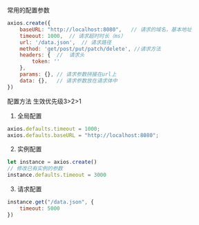 常用的配置参数

```js
axios.create({
	baseURL: "http://localhost:8080",	// 请求的域名，基本地址
    timeout: 1000,	// 请求超时时长（ms）
    url: '/data.json',	// 请求路径
    method: 'get/post/put/patch/delete', //请求方法
    headers: {	// 	请求头
    	token: ''
    },
    params: {},	// 请求参数拼接在url上
    data: {},	// 请求参数放在请求体中
})
```

配置方法 生效优先级3>2>1
1. 全局配置
```js
axios.defaults.timeout = 1000;
axios.defaults.baseURL = "http://localhost:8080";
```
2. 实例配置
```js
let instance = axios.create()
// 修改已有实例的参数
instance.defaults.timeout = 3000
```
3. 请求配置
```js
instance.get("/data.json", {
	timeout: 5000
})
```










